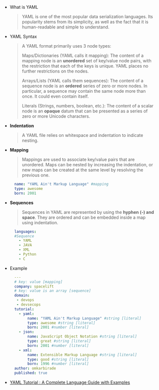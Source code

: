 - What is YAML
	> YAML is one of the most popular data serialization languages. Its popularity stems from its simplicity, as well as the fact that it is human-readable and simple to understand.
- YAML Syntax
	> A YAML format primarily uses 3 node types:
	>  
	>  Maps/Dictionaries (YAML calls it mapping):
	>  The content of a mapping node is an **unordered** set of key/value node pairs, with the restriction that each of the keys is unique. YAML places no further restrictions on the nodes.
	>  
	>  Arrays/Lists (YAML calls them sequences):
	>  The content of a sequence node is an **ordered** series of zero or more nodes. In particular, a sequence may contain the same node more than once. It could even contain itself.
	>  
	>  Literals (Strings, numbers, boolean, etc.):
	>  The content of a scalar node is an **opaque** datum that can be presented as a series of zero or more Unicode characters.
- **Indentation**
	> A YAML file relies on whitespace and indentation to indicate nesting.
- **Mapping**
	> Mappings are used to associate key/value pairs that are unordered. Maps can be nested by increasing the indentation, or new maps can be created at the same level by resolving the previous one.
	```yaml
	  name: "YAML Ain't Markup Language" #mapping
	  type: awesome
	  born: 2001
	```
- **Sequences**
	> Sequences in YAML are represented by using the **hyphen (-) and space**. They are ordered and can be embedded inside a map using indentation.
	```yaml
	  languages:
	  #Sequence 
	    - YAML
	    - JAVA
	    - XML
	    - Python
	    - C
	```
- Example
	```yaml
	  ---
	  # key: value [mapping]
	  company: spacelift
	  # key: value is an array [sequence]
	  domain:
	   - devops
	   - devsecops
	  tutorial:
	    - yaml:
	        name: "YAML Ain't Markup Language" #string [literal]
	        type: awesome #string [literal]
	        born: 2001 #number [literal]
	    - json:
	        name: JavaScript Object Notation #string [literal]
	        type: great #string [literal]
	        born: 2001 #number [literal]
	    - xml:
	        name: Extensible Markup Language #string [literal]
	        type: good #string [literal]
	        born: 1996 #number [literal]
	  author: omkarbirade
	  published: true
	```
- [YAML Tutorial : A Complete Language Guide with Examples](https://spacelift.io/blog/yaml)